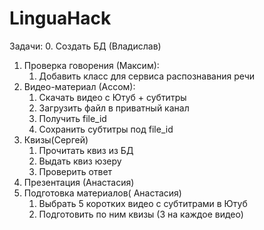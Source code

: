 # LinguaHack

Задачи:
  0. Создать БД (Владислав)
  1. Проверка говорения (Максим): 
      1. Добавить класс для сервиса распознавания речи 
  2. Видео-материал (Ассом): 
      1. Скачать видео с Ютуб + субтитры
      2. Загрузить файл в приватный канал
      3. Получить file_id
      4. Сохранить субтитры под file_id 
  3. Квизы(Сергей)
      1. Прочитать квиз из БД
      2. Выдать квиз юзеру
      3. Проверить ответ
  4. Презентация (Анастасия)
  5. Подготовка материалов( Анастасия)
      1. Выбрать 5 коротких видео с субтитрами в Ютуб
      2. Подготовить по ним квизы (3 на каждое видео) 
